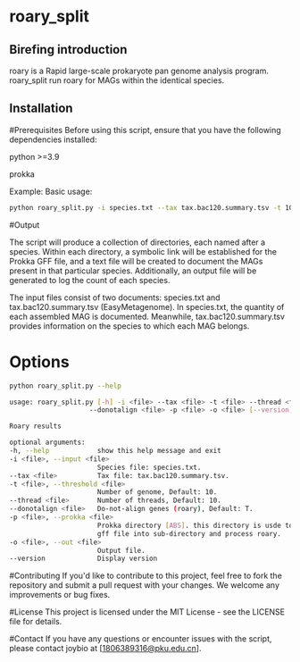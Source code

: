# roary_split

## Birefing introduction

roary is a Rapid large-scale prokaryote pan genome analysis program. roary_split run roary for MAGs within the identical species.

##  Installation

#Prerequisites
Before using this script, ensure that you have the following dependencies installed:

python >=3.9


prokka

Example: 
Basic usage:
  ```bash
  python roary_split.py -i species.txt --tax tax.bac120.summary.tsv -t 10 -p roary/prokka/ -o number.xls
  ```

#Output

The script will produce a collection of directories, each named after a species. Within each directory, a symbolic link will be established for the Prokka GFF file, and a text file will be created to document the MAGs present in that particular species. Additionally, an output file will be generated to log the count of each species.


The input files consist of two documents: species.txt and tax.bac120.summary.tsv (EasyMetagenome).
In species.txt, the quantity of each assembled MAG is documented. Meanwhile, tax.bac120.summary.tsv provides information on the species to which each MAG belongs.

# Options
  ```bash
  python roary_split.py --help
  ```
  ```bash
usage: roary_split.py [-h] -i <file> --tax <file> -t <file> --thread <file>
                      --donotalign <file> -p <file> -o <file> [--version]

Roary results

optional arguments:
  -h, --help            show this help message and exit
  -i <file>, --input <file>
                        Species file: species.txt.
  --tax <file>          Tax file: tax.bac120.summary.tsv.
  -t <file>, --threshold <file>
                        Number of genome, Default: 10.
  --thread <file>       Number of threads, Default: 10.
  --donotalign <file>   Do-not-align genes (roary), Default: T.
  -p <file>, --prokka <file>
                        Prokka directory [ABS]. this directory is usde to link
                        gff file into sub-directory and process roary.
  -o <file>, --out <file>
                        Output file.
  --version             Display version
  ```

#Contributing
If you'd like to contribute to this project, feel free to fork the repository and submit a pull request with your changes. We welcome any improvements or bug fixes.

#License
This project is licensed under the MIT License - see the LICENSE file for details.

#Contact
If you have any questions or encounter issues with the script, please contact joybio at [1806389316@pku.edu.cn].
